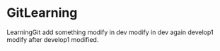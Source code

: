 # GitLearning
LearningGit
add something
modify in dev
modify in dev again
develop1 modify after develop1 modified.